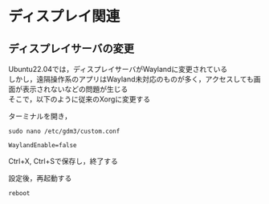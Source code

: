 # ディスプレイ関連

## ディスプレイサーバの変更
Ubuntu22.04では，ディスプレイサーバがWaylandに変更されている<br>
しかし，遠隔操作系のアプリはWayland未対応のものが多く，アクセスしても画面が表示されないなどの問題が生じる<br>
そこで，以下のように従来のXorgに変更する<br>

ターミナルを開き，
```
sudo nano /etc/gdm3/custom.conf
```
```
WaylandEnable=false
```
Ctrl+X, Ctrl+Sで保存し，終了する<br>

設定後，再起動する
```
reboot
```
